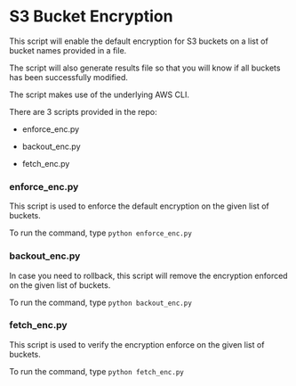 # S3 Bucket Encryption

This script will enable the default encryption for S3 buckets on a list of bucket names provided in a file.

The script will also generate results file so that you will know if all buckets has been successfully modified.

The script makes use of the underlying AWS CLI.

There are 3 scripts provided in the repo:

* enforce_enc.py

* backout_enc.py

* fetch_enc.py


### enforce_enc.py

This script is used to enforce the default encryption on the given list of buckets.

To run the command, type ```python enforce_enc.py```


### backout_enc.py

In case you need to rollback, this script will remove the encryption enforced on the given list of buckets.

To run the command, type ```python backout_enc.py```


### fetch_enc.py

This script is used to verify the encryption enforce on the given list of buckets.

To run the command, type ```python fetch_enc.py```